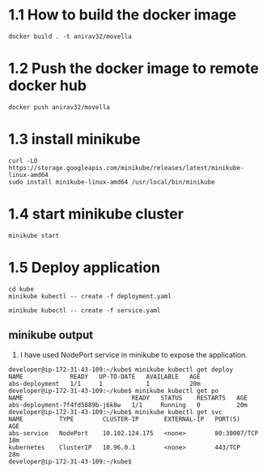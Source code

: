 # 1.1 How to build the docker image

```
docker build . -t anirav32/movella
```
# 1.2 Push the docker image to remote docker hub

```
docker push anirav32/movella
``` 
# 1.3 install minikube 

```
curl -LO https://storage.googleapis.com/minikube/releases/latest/minikube-linux-amd64
sudo install minikube-linux-amd64 /usr/local/bin/minikube
```
# 1.4 start  minikube cluster
```
minikube start
```
# 1.5 Deploy application
```
cd kube
minikube kubectl -- create -f deployment.yaml

minikube kubectl -- create -f service.yaml
```
## minikube output 
1. I have used NodePort service in minikube to expose the application.

```
developer@ip-172-31-43-109:~/kube$ minikube kubectl get deploy
NAME             READY   UP-TO-DATE   AVAILABLE   AGE
abs-deployment   1/1     1            1           20m
developer@ip-172-31-43-109:~/kube$ minikube kubectl get po
NAME                              READY   STATUS    RESTARTS   AGE
abs-deployment-7f4fd5889b-j6k8w   1/1     Running   0          20m
developer@ip-172-31-43-109:~/kube$ minikube kubectl get svc
NAME          TYPE        CLUSTER-IP       EXTERNAL-IP   PORT(S)        AGE
abs-service   NodePort    10.102.124.175   <none>        80:30007/TCP   18m
kubernetes    ClusterIP   10.96.0.1        <none>        443/TCP        28m
developer@ip-172-31-43-109:~/kube$

```
